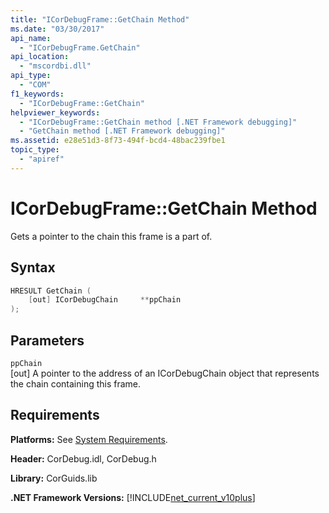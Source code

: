 ```yaml
---
title: "ICorDebugFrame::GetChain Method"
ms.date: "03/30/2017"
api_name: 
  - "ICorDebugFrame.GetChain"
api_location: 
  - "mscordbi.dll"
api_type: 
  - "COM"
f1_keywords: 
  - "ICorDebugFrame::GetChain"
helpviewer_keywords: 
  - "ICorDebugFrame::GetChain method [.NET Framework debugging]"
  - "GetChain method [.NET Framework debugging]"
ms.assetid: e28e51d3-8f73-494f-bcd4-48bac239fbe1
topic_type: 
  - "apiref"
---
```

# ICorDebugFrame::GetChain Method
Gets a pointer to the chain this frame is a part of.  
  
## Syntax  
  
```cpp  
HRESULT GetChain (  
    [out] ICorDebugChain     **ppChain  
);  
```  
  
## Parameters  
 `ppChain`  
 [out] A pointer to the address of an ICorDebugChain object that represents the chain containing this frame.  
  
## Requirements  
 **Platforms:** See [System Requirements](../../get-started/system-requirements.md).  
  
 **Header:** CorDebug.idl, CorDebug.h  
  
 **Library:** CorGuids.lib  
  
 **.NET Framework Versions:** [!INCLUDE[net_current_v10plus](../../../../includes/net-current-v10plus-md.md)]
